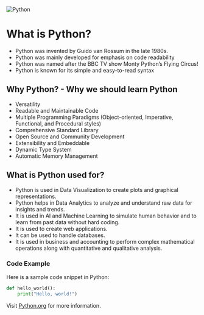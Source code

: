 ![Python](/python-5.png)
# What is Python?

- Python was invented by Guido van Rossum in the late 1980s.
- Python was mainly developed for emphasis on code readability
- Python was named after the BBC TV show Monty Python’s Flying Circus!
- Python is known for its simple and easy-to-read syntax

## Why Python? - Why we should learn Python
- Versatility
- Readable and Maintainable Code
- Multiple Programming Paradigms (Object-oriented, Imperative, Functional, and Procedural styles)
- Comprehensive Standard Library
- Open Source and Community Development
- Extensibility and Embeddable
- Dynamic Type System
- Automatic Memory Management

## What is Python used for?
- Python is used in Data Visualization to create plots and graphical representations.
- Python helps in Data Analytics to analyze and understand raw data for insights and trends.
- It is used in AI and Machine Learning to simulate human behavior and to learn from past data without hard coding.
- It is used to create web applications.
- It can be used to handle databases.
- It is used in business and accounting to perform complex mathematical operations along with quantitative and qualitative analysis.

### Code Example
Here is a sample code snippet in Python:

```python
def hello_world():
    print("Hello, world!")
```
Visit [Python.org](https://python.org) for more information.